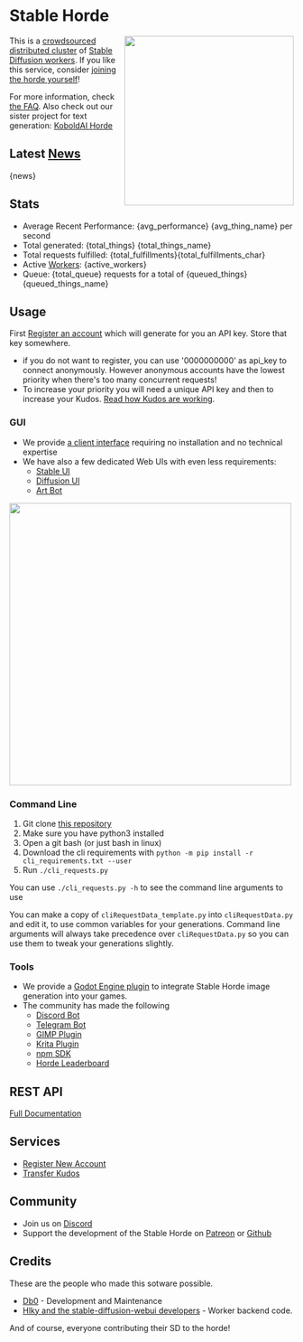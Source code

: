# Stable Horde

<img style="float:right" src="{horde_img_url}/{horde_image}.jpg" width="300" /> This is a [crowdsourced distributed cluster](https://github.com/db0/AI-Horde) of [Stable Diffusion workers](https://github.com/sd-webui/nataili). If you like this service, consider [joining the horde yourself](https://github.com/db0/AI-Horde/blob/main/README_StableHorde.md)!

For more information, check [the FAQ](https://github.com/db0/AI-Horde/blob/main/FAQ.md). Also check out our sister project for text generation: [KoboldAI Horde](https://koboldai.net)

## Latest [News](/api/v2/status/news)

{news}

## Stats 

* Average Recent Performance: {avg_performance} {avg_thing_name} per second
* Total generated: {total_things} {total_things_name}
* Total requests fulfilled: {total_fulfillments}{total_fulfillments_char}
* Active [Workers](/api/v2/workers): {active_workers}
* Queue: {total_queue} requests for a total of {queued_things} {queued_things_name}

## Usage

First [Register an account](/register) which will generate for you an API key. Store that key somewhere.

   * if you do not want to register, you can use '0000000000' as api_key to connect anonymously. However anonymous accounts have the lowest priority when there's too many concurrent requests!
   * To increase your priority you will need a unique API key and then to increase your Kudos. [Read how Kudos are working](https://dbzer0.com/blog/the-kudos-based-economy-for-the-koboldai-horde/).

### GUI

* We provide [a client interface](https://dbzer0.itch.io/stable-horde-client) requiring no installation and no technical expertise
* We have also a few dedicated Web UIs with even less requirements:
    * [Stable UI](https://aqualxx.github.io/stable-ui/)
    * [Diffusion UI](https://diffusionui.com/b/stable_horde)
    * [Art Bot](https://tinybots.net/artbot)

<img src="https://raw.githubusercontent.com/db0/Stable-Horde-Client/main/screenshot.png" width="500" />

### Command Line
1. Git clone [this repository](https://github.com/db0/Stable-Horde)
1. Make sure you have python3 installed
1. Open a git bash (or just bash in linux)
1. Download the cli requirements with `python -m pip install -r cli_requirements.txt --user`
1. Run `./cli_requests.py` 

You can use `./cli_requests.py -h` to see the command line arguments to use

You can make a copy of `cliRequestData_template.py` into `cliRequestData.py` and edit it, to use common variables for your generations. Command line arguments will always take precedence over `cliRequestData.py` so you can use them to tweak your generations slightly.

### Tools

* We provide a [Godot Engine plugin](https://github.com/db0/Stable-Horde-Client-Addon) to integrate Stable Horde image generation into your games.
* The community has made the following
    * [Discord Bot](https://harrisonvanderbyl.github.io/WriterBot/)
    * [Telegram Bot](https://t.me/CraiyonArtBot)
    * [GIMP Plugin](https://github.com/blueturtleai/gimp-stable-diffusion/tree/main/stablehorde)
    * [Krita Plugin](https://github.com/blueturtleai/krita-stable-diffusion)
    * [npm SDK](https://github.com/ZeldaFan0225/stable_horde)
    * [Horde Leaderboard](https://aqualxx.github.io/Horde-Overseer/)


## REST API

[Full Documentation](/api)

## Services

* [Register New Account](/register)
* [Transfer Kudos](/transfer)

## Community

* Join us on [Discord](https://discord.gg/3DxrhksKzn)
* Support the development of the Stable Horde on [Patreon](https://www.patreon.com/db0) or [Github](https://github.com/db0)

## Credits

These are the people who made this sotware possible.

* [Db0](https://dbzer0.com) - Development and Maintenance
* [Hlky and the stable-diffusion-webui developers](https://github.com/sd-webui/stable-diffusion-webui) - Worker backend code.

And of course, everyone contributing their SD to the horde!
